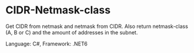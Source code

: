 # CIDR-Netmask-class

Get CIDR from netmask and netmask from CIDR. Also return netmask-class (A, B or C) and the amount of addresses in the subnet.

Language: C#, Framework: .NET6
